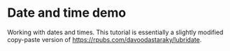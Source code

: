 # Date and time demo

Working with dates and times. This tutorial is essentially a slightly modified copy-paste version of https://rpubs.com/davoodastaraky/lubridate.


